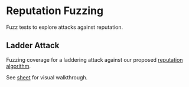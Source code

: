 # Reputation Fuzzing

Fuzz tests to explore attacks against reputation.

## Ladder Attack
Fuzzing coverage for a laddering attack against our proposed [reputation algorithm](https://github.com/lightning/bolts/pull/1071).

See [sheet](https://docs.google.com/spreadsheets/d/1AmuRE7-XAZzfy-Ku6MyK1AVfE-aj5j66fb6c5_Zbr7c/edit?gid=0#gid=0) for visual walkthrough.

